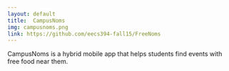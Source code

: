 ```yaml
---
layout: default
title:  CampusNoms
img: campusnoms.png
link: https://github.com/eecs394-fall15/FreeNoms
---
```

CampusNoms is a hybrid mobile app that helps students find events with free food near them.